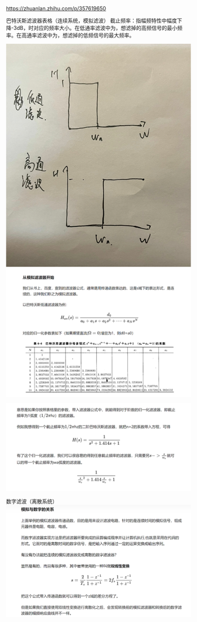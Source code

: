https://zhuanlan.zhihu.com/p/357619650

巴特沃斯滤波器表格（连续系统，模拟滤波）
截止频率：指幅频特性中幅度下降-3dB，时对应的频率大小。在低通率滤波中为，想滤掉的高频信号的最小频率。在高通率滤波中为，想滤掉的低频信号的最大频率。


![](images/巴特沃斯低通滤波器_image_1.png)
![](images/巴特沃斯低通滤波器_image_2.png)

![](images/巴特沃斯低通滤波器_image_3.png)

数字滤波（离散系统）
![](images/巴特沃斯低通滤波器_image_4.png)